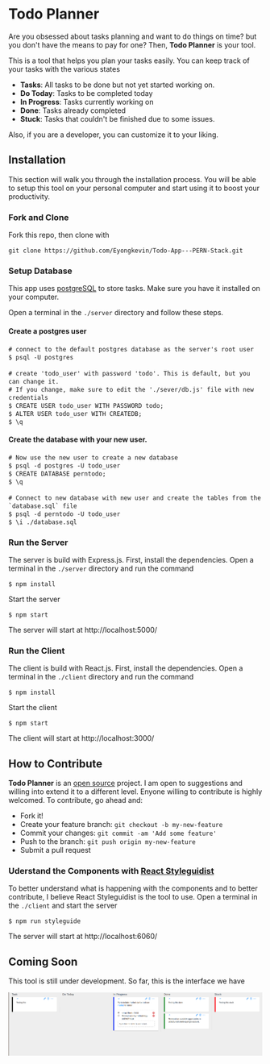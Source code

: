 # Todo Planner

Are you obsessed about tasks planning and want to do things on time? but you don't have the means to pay for one? Then, **Todo Planner** is your tool.

This is a tool that helps you plan your tasks easily. You can keep track of your tasks with the various states
- **Tasks**: All tasks to be done but not yet started working on.
- **Do Today**: Tasks to be completed today
- **In Progress**: Tasks currently working on
- **Done**: Tasks already completed
- **Stuck**: Tasks that couldn't be finished due to some issues.

Also, if you are a developer, you can customize it to your liking. 


## Installation
This section will walk you through the installation process. You will be able to setup this tool on your personal computer and start using it to boost your productivity.
### Fork and Clone
Fork this repo, then clone with 
```
git clone https://github.com/Eyongkevin/Todo-App---PERN-Stack.git
```

### Setup Database
This app uses [postgreSQL](https://www.postgresql.org/) to store tasks. Make sure you have it installed on your computer.

Open a terminal in the `./server` directory and follow these steps.
#### Create a postgres user
```
# connect to the default postgres database as the server's root user
$ psql -U postgres 

# create 'todo_user' with password 'todo'. This is default, but you can change it.
# If you change, make sure to edit the './sever/db.js' file with new credentials
$ CREATE USER todo_user WITH PASSWORD todo;
$ ALTER USER todo_user WITH CREATEDB;
$ \q
```
#### Create the database with your new user.
```
# Now use the new user to create a new database
$ psql -d postgres -U todo_user
$ CREATE DATABASE perntodo;
$ \q

# Connect to new database with new user and create the tables from the `database.sql` file
$ psql -d perntodo -U todo_user
$ \i ./database.sql
```

### Run the Server
The server is build with Express.js. First, install the dependencies. Open a terminal in the `./server` directory and run the command 
```
$ npm install
```
Start the server
```
$ npm start
```
The server will start at http://localhost:5000/
### Run the Client
The client is build with React.js. First, install the dependencies. Open a terminal in the `./client` directory and run the command
```
$ npm install
```
Start the client 
```
$ npm start
```
The client will start at http://localhost:3000/





## How to Contribute
**Todo Planner** is an [open source](https://opensource.com/resources/what-open-source) project. I am open to suggestions and willing into extend it to a different level. Enyone willing to contribute is highly welcomed. To contribute, go ahead and:

- Fork it!
- Create your feature branch: `git checkout -b my-new-feature`
- Commit your changes: `git commit -am 'Add some feature'`
- Push to the branch: `git push origin my-new-feature`
- Submit a pull request

### Uderstand the Components with [React Styleguidist](https://react-styleguidist.js.org/)
To better understand what is happening with the components and to better contribute, I believe React Styleguidist is the tool to use. Open a terminal in the `./client` and start the server
```
$ npm run styleguide
```
The server will start at http://localhost:6060/
## Coming Soon
This tool is still under development. So far, this is the interface we have

!['home'](./client/public/images/home.png)